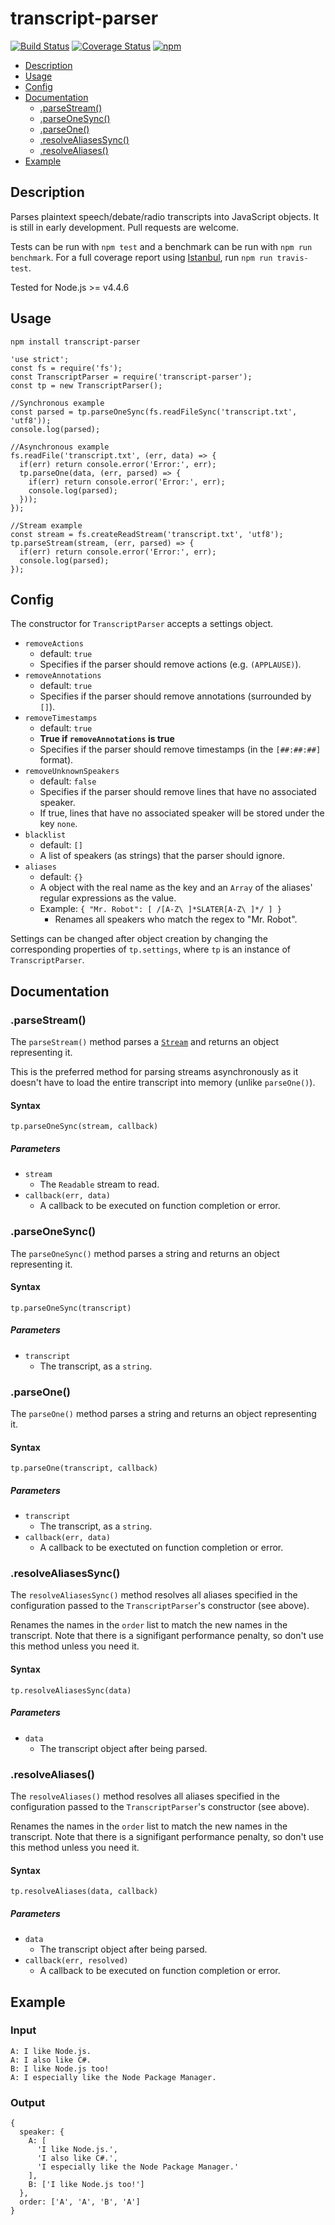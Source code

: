 transcript-parser
=================
[![Build Status](https://travis-ci.org/willshiao/transcript-parser.svg?branch=master)](https://travis-ci.org/willshiao/transcript-parser)
[![Coverage Status](https://coveralls.io/repos/github/willshiao/transcript-parser/badge.svg?branch=master)](https://coveralls.io/github/willshiao/transcript-parser?branch=master)
[![npm](https://img.shields.io/npm/v/transcript-parser.svg?maxAge=2592000)](https://www.npmjs.com/package/transcript-parser)

- [Description](#description)
- [Usage](#usage)
- [Config](#config)
- [Documentation](#documentation)
  * [\.parseStream()](#parsestream)
  * [\.parseOneSync()](#parseonesync)
  * [\.parseOne()](#parseone)
  * [\.resolveAliasesSync()](#resolvealiasessync)
  * [\.resolveAliases()](#resolvealiases)
- [Example](#example)


## Description

Parses plaintext speech/debate/radio transcripts into JavaScript objects. It is still in early development. Pull requests are welcome.

Tests can be run with `npm test` and a benchmark can be run with `npm run benchmark`. For a full coverage report using [Istanbul](https://github.com/gotwarlost/istanbul), run `npm run travis-test`.

Tested for Node.js >= v4.4.6

## Usage

`npm install transcript-parser`

```node
'use strict';
const fs = require('fs');
const TranscriptParser = require('transcript-parser');
const tp = new TranscriptParser();

//Synchronous example
const parsed = tp.parseOneSync(fs.readFileSync('transcript.txt', 'utf8'));
console.log(parsed);

//Asynchronous example
fs.readFile('transcript.txt', (err, data) => {
  if(err) return console.error('Error:', err);
  tp.parseOne(data, (err, parsed) => {
    if(err) return console.error('Error:', err);
    console.log(parsed);
  }));
});

//Stream example
const stream = fs.createReadStream('transcript.txt', 'utf8');
tp.parseStream(stream, (err, parsed) => {
  if(err) return console.error('Error:', err);
  console.log(parsed);
});
```


## Config

The constructor for `TranscriptParser` accepts a settings object.

- `removeActions`
    + default: `true`
    + Specifies if the parser should remove actions (e.g. `(APPLAUSE)`).
- `removeAnnotations`
    + default: `true`
    + Specifies if the parser should remove annotations (surrounded by `[]`).
- `removeTimestamps`
    + default: `true`
    + **True if `removeAnnotations` is true**
    + Specifies if the parser should remove timestamps (in the `[##:##:##]` format).
- `removeUnknownSpeakers`
    + default: `false`
    + Specifies if the parser should remove lines that have no associated speaker.
    + If true, lines that have no associated speaker will be stored under the key `none`.
- `blacklist`
    + default: `[]`
    + A list of speakers (as strings) that the parser should ignore.
- `aliases`
    + default: `{}`
    + A object with the real name as the key and an `Array` of the aliases' regular expressions as the value.
    + Example: `{ "Mr. Robot": [ /[A-Z\ ]*SLATER[A-Z\ ]*/ ] }`
        * Renames all speakers who match the regex to "Mr. Robot".

Settings can be changed after object creation by changing the corresponding properties of `tp.settings`, where `tp` is an instance of `TranscriptParser`.


## Documentation

### .parseStream()

The `parseStream()` method parses a [`Stream`](https://nodejs.org/api/stream.html) and returns an object representing it.

This is the preferred method for parsing streams asynchronously as it doesn't have to load the entire transcript into memory (unlike `parseOne()`).

#### Syntax

`tp.parseOneSync(stream, callback)`

##### Parameters

- `stream`
    + The `Readable` stream to read.
- `callback(err, data)`
    + A callback to be executed on function completion or error.


### .parseOneSync()

The `parseOneSync()` method parses a string and returns an object representing it.

#### Syntax

`tp.parseOneSync(transcript)`

##### Parameters

- `transcript`
    + The transcript, as a `string`.


### .parseOne()

The `parseOne()` method parses a string and returns an object representing it.

#### Syntax

`tp.parseOne(transcript, callback)`

##### Parameters

- `transcript`
    + The transcript, as a `string`.
- `callback(err, data)`
    + A callback to be exectuted on function completion or error.


### .resolveAliasesSync()

The `resolveAliasesSync()` method resolves all aliases specified in the configuration passed to the `TranscriptParser`'s constructor (see above).

Renames the names in the `order` list to match the new names in the transcript. Note that there is a signifigant performance penalty, so don't use this method unless you need it.

#### Syntax

`tp.resolveAliasesSync(data)`

##### Parameters

- `data`
    + The transcript object after being parsed.
 

### .resolveAliases()

The `resolveAliases()` method resolves all aliases specified in the configuration passed to the `TranscriptParser`'s constructor (see above).

Renames the names in the `order` list to match the new names in the transcript. Note that there is a signifigant performance penalty, so don't use this method unless you need it.

#### Syntax

`tp.resolveAliases(data, callback)`

##### Parameters

- `data`
    + The transcript object after being parsed.
- `callback(err, resolved)`
    + A callback to be executed on function completion or error.


## Example

### Input
```
A: I like Node.js.
A: I also like C#.
B: I like Node.js too!
A: I especially like the Node Package Manager.
```

### Output
```node
{
  speaker: {
    A: [
      'I like Node.js.',
      'I also like C#.',
      'I especially like the Node Package Manager.'
    ],
    B: ['I like Node.js too!']
  },
  order: ['A', 'A', 'B', 'A']
}
```
